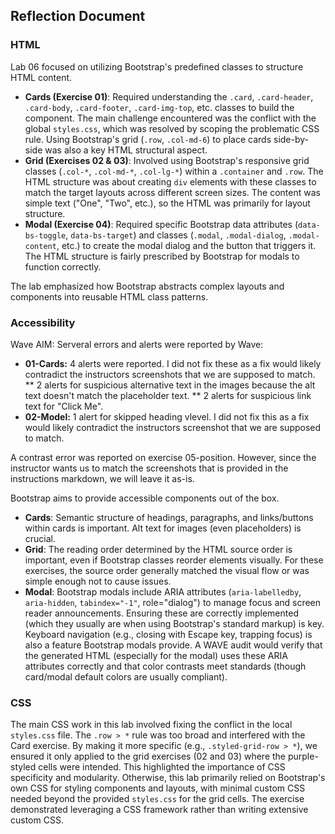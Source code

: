 ## Reflection Document

### HTML

Lab 06 focused on utilizing Bootstrap's predefined classes to structure HTML content.
* **Cards (Exercise 01)**: Required understanding the `.card`, `.card-header`, `.card-body`, `.card-footer`, `.card-img-top`, etc. classes to build the component. The main challenge encountered was the conflict with the global `styles.css`, which was resolved by scoping the problematic CSS rule. Using Bootstrap's grid (`.row`, `.col-md-6`) to place cards side-by-side was also a key HTML structural aspect.
* **Grid (Exercises 02 & 03)**: Involved using Bootstrap's responsive grid classes (`.col-*`, `.col-md-*`, `.col-lg-*`) within a `.container` and `.row`. The HTML structure was about creating `div` elements with these classes to match the target layouts across different screen sizes. The content was simple text ("One", "Two", etc.), so the HTML was primarily for layout structure.
* **Modal (Exercise 04)**: Required specific Bootstrap data attributes (`data-bs-toggle`, `data-bs-target`) and classes (`.modal`, `.modal-dialog`, `.modal-content`, etc.) to create the modal dialog and the button that triggers it. The HTML structure is fairly prescribed by Bootstrap for modals to function correctly.

The lab emphasized how Bootstrap abstracts complex layouts and components into reusable HTML class patterns.

### Accessibility

Wave AIM: Serveral errors and alerts were reported by Wave:
* **01-Cards:** 4 alerts were reported.  I did not fix these as a fix would likely contradict the instructors screenshots that we are supposed to match.
    ** 2 alerts for suspicious alternative text in the images because the alt text doesn't match the placeholder text.
    ** 2 alerts for suspicious link text for "Click Me".
* **02-Model:** 1 alert for skipped heading vlevel.  I did not fix this as a fix would likely contradict the instructors screenshot that we are supposed to match.

A contrast error was reported on exercise 05-position.  However, since the instructor wants us to match the screenshots that is provided in the instructions markdown, we will leave it as-is.

Bootstrap aims to provide accessible components out of the box.
* **Cards**: Semantic structure of headings, paragraphs, and links/buttons within cards is important. Alt text for images (even placeholders) is crucial.
* **Grid**: The reading order determined by the HTML source order is important, even if Bootstrap classes reorder elements visually. For these exercises, the source order generally matched the visual flow or was simple enough not to cause issues.
* **Modal**: Bootstrap modals include ARIA attributes (`aria-labelledby`, `aria-hidden`, `tabindex="-1"`, role="dialog") to manage focus and screen reader announcements. Ensuring these are correctly implemented (which they usually are when using Bootstrap's standard markup) is key. Keyboard navigation (e.g., closing with Escape key, trapping focus) is also a feature Bootstrap modals provide.
A WAVE audit would verify that the generated HTML (especially for the modal) uses these ARIA attributes correctly and that color contrasts meet standards (though card/modal default colors are usually compliant).

### CSS

The main CSS work in this lab involved fixing the conflict in the local `styles.css` file. The `.row > *` rule was too broad and interfered with the Card exercise. By making it more specific (e.g., `.styled-grid-row > *`), we ensured it only applied to the grid exercises (02 and 03) where the purple-styled cells were intended. This highlighted the importance of CSS specificity and modularity. Otherwise, this lab primarily relied on Bootstrap's own CSS for styling components and layouts, with minimal custom CSS needed beyond the provided `styles.css` for the grid cells. The exercise demonstrated leveraging a CSS framework rather than writing extensive custom CSS.